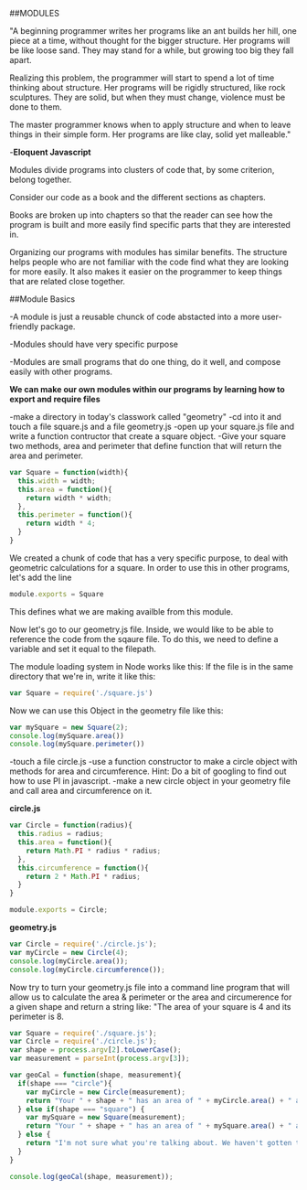 ##MODULES

"A beginning programmer writes her programs like an ant builds her hill, one piece at a time, without thought for the bigger structure. Her programs will be like loose sand. They may stand for a while, but growing too big they fall apart.

Realizing this problem, the programmer will start to spend a lot of time thinking about structure. Her programs will be rigidly structured, like rock sculptures. They are solid, but when they must change, violence must be done to them.

The master programmer knows when to apply structure and when to leave things in their simple form. Her programs are like clay, solid yet malleable."

-**Eloquent Javascript**


Modules divide programs into clusters of code that, by some criterion, belong together.

Consider our code as a book and the different sections as chapters.

Books are broken up into chapters so that the reader can see how the program is built and more easily find specific parts that they are interested in.

Organizing our programs with modules has similar benefits. The structure helps people who are not familiar with the code find what they are looking for more easily. It also makes it easier on the programmer to keep things that are related close together.

##Module Basics

-A module is just a reusable chunck of code abstacted into a more user-friendly package.

-Modules should have very specific purpose

-Modules are small programs that do one thing, do it well, and compose easily with other programs.


**We can make our own modules within our programs by learning how to export and require files**

-make a directory in today's classwork called "geometry"
-cd into it and touch a file square.js and a file geometry.js
-open up your square.js file and write a function contructor that create a square object.
-Give your square two methods, area and perimeter that define function that will return the area and perimeter.

```js
var Square = function(width){
  this.width = width;
  this.area = function(){
    return width * width;
  },
  this.perimeter = function(){
    return width * 4;
  }
}
```

We created a chunk of code that has a very specific purpose, to deal with geometric calculations for a square. In order to use this in other programs, let's add the line

```js
module.exports = Square
```

This defines what we are making availble from this module.

Now let's go to our geometry.js file. Inside, we would like to be able to reference the code from the sqaure file. To do this, we need to define a variable and set it equal to the filepath.

The module loading system in Node works like this: If the file is in the same directory that we're in, write it like this:

```js
var Square = require('./square.js')
```

Now we can use this Object in the geometry file like this:

```js
var mySquare = new Square(2);
console.log(mySquare.area())
console.log(mySquare.perimeter())
```

-touch a file circle.js
-use a function constructor to make a circle object with methods for area and circumference.
Hint: Do a bit of googling to find out how to use PI in javascript.
-make a new circle object in your geometry file and call area and circumference on it.

**circle.js**

```js
var Circle = function(radius){
  this.radius = radius;
  this.area = function(){
    return Math.PI * radius * radius;
  },
  this.circumference = function(){
    return 2 * Math.PI * radius;
  }
}

module.exports = Circle;
```

**geometry.js**

```js
var Circle = require('./circle.js');
var myCircle = new Circle(4);
console.log(myCircle.area());
console.log(myCircle.circumference());
```

Now try to turn your geometry.js file into a command line program that will allow us to calculate the area & perimeter or the area and circumerence for a given shape and return a string like: "The area of your square is 4 and its perimeter is 8.

```js
var Square = require('./square.js');
var Circle = require('./circle.js');
var shape = process.argv[2].toLowerCase();
var measurement = parseInt(process.argv[3]);

var geoCal = function(shape, measurement){
  if(shape === "circle"){
    var myCircle = new Circle(measurement);
    return "Your " + shape + " has an area of " + myCircle.area() + " and a circumference of " + myCircle.circumference()
  } else if(shape === "square") {
    var mySquare = new Square(measurement);
    return "Your " + shape + " has an area of " + mySquare.area() + " and a perimeter of " + mySquare.perimeter()
  } else {
    return "I'm not sure what you're talking about. We haven't gotten that far in geometry class"
  }
}

console.log(geoCal(shape, measurement));
```


